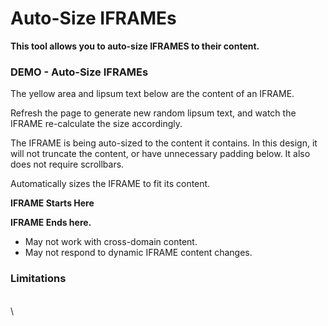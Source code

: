 # Auto-Size IFRAMEs

**This tool allows you to auto-size IFRAMES to their content.**

### DEMO - Auto-Size IFRAMEs <a href="#demo---auto-size-iframes" id="demo---auto-size-iframes"></a>

The yellow area and lipsum text below are the content of an IFRAME.

Refresh the page to generate new random lipsum text, and watch the IFRAME re-calculate the size accordingly.

The IFRAME is being auto-sized to the content it contains. In this design, it will not truncate the content, or have unnecessary padding below. It also does not require scrollbars.

Automatically sizes the IFRAME to fit its content.

**IFRAME Starts Here**

**IFRAME Ends here.**

* May not work with cross-domain content.
* May not respond to dynamic IFRAME content changes.

### Limitations <a href="#limitations" id="limitations"></a>

\
\
